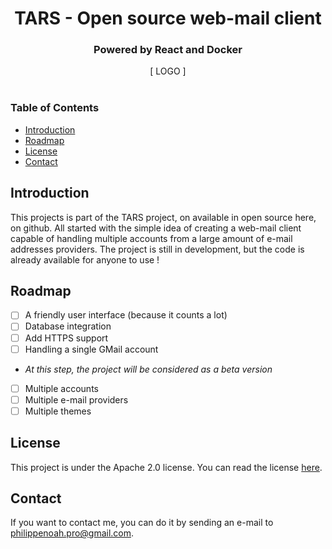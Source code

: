 <div align="center">
<h1>TARS - Open source web-mail client</h1>
<h3>Powered by React and Docker</h3>
[ LOGO ]
</div>
<br/>

### Table of Contents
- [Introduction](#introduction)
- [Roadmap](#roadmap)
- [License](#license)
- [Contact](#contact)

## Introduction
  This projects is part of the TARS project, on available in open source here, on github. All started with the simple idea of creating a web-mail client capable of handling multiple accounts from a large amount of e-mail addresses providers. The project is still in development, but the code is already available for anyone to use !

## Roadmap
  - [ ] A friendly user interface (because it counts a lot)
  - [ ] Database integration
  - [ ] Add HTTPS support
  - [ ] Handling a single GMail account
  - *At this step, the project will be considered as a beta version* 
  - [ ] Multiple accounts
  - [ ] Multiple e-mail providers
  - [ ] Multiple themes

## License
  This project is under the Apache 2.0 license. You can read the license [here](./LICENSE).

## Contact
  If you want to contact me, you can do it by sending an e-mail to [philippenoah.pro@gmail.com](mailto:philippenoah.pro@gmail.com).